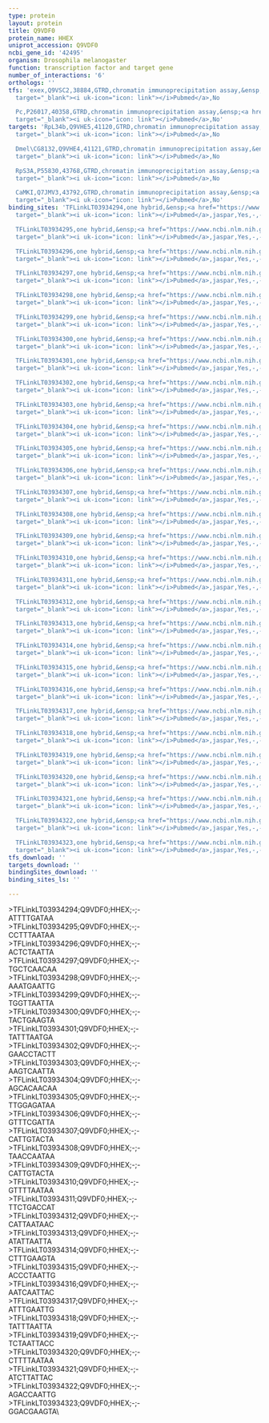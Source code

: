 ```yaml
---
type: protein
layout: protein
title: Q9VDF0
protein_name: HHEX
uniprot_accession: Q9VDF0
ncbi_gene_id: '42495'
organism: Drosophila melanogaster
function: transcription factor and target gene
number_of_interactions: '6'
orthologs: ''
tfs: 'exex,Q9VSC2,38884,GTRD,chromatin immunoprecipitation assay,&ensp;<a href="https://www.ncbi.nlm.nih.gov/pubmed/?term=27924024%5Buid%5D"
  target="_blank"><i uk-icon="icon: link"></i>Pubmed</a>,No

  Pc,P26017,40358,GTRD,chromatin immunoprecipitation assay,&ensp;<a href="https://www.ncbi.nlm.nih.gov/pubmed/?term=27924024%5Buid%5D"
  target="_blank"><i uk-icon="icon: link"></i>Pubmed</a>,No'
targets: 'RpL34b,Q9VHE5,41120,GTRD,chromatin immunoprecipitation assay,&ensp;<a href="https://www.ncbi.nlm.nih.gov/pubmed/?term=27924024%5Buid%5D"
  target="_blank"><i uk-icon="icon: link"></i>Pubmed</a>,No

  Dmel\CG8132,Q9VHE4,41121,GTRD,chromatin immunoprecipitation assay,&ensp;<a href="https://www.ncbi.nlm.nih.gov/pubmed/?term=27924024%5Buid%5D"
  target="_blank"><i uk-icon="icon: link"></i>Pubmed</a>,No

  RpS3A,P55830,43768,GTRD,chromatin immunoprecipitation assay,&ensp;<a href="https://www.ncbi.nlm.nih.gov/pubmed/?term=27924024%5Buid%5D"
  target="_blank"><i uk-icon="icon: link"></i>Pubmed</a>,No

  CaMKI,Q7JMV3,43792,GTRD,chromatin immunoprecipitation assay,&ensp;<a href="https://www.ncbi.nlm.nih.gov/pubmed/?term=27924024%5Buid%5D"
  target="_blank"><i uk-icon="icon: link"></i>Pubmed</a>,No'
binding_sites: 'TFLinkLT03934294,one hybrid,&ensp;<a href="https://www.ncbi.nlm.nih.gov/pubmed/?term=18585360%5Buid%5D"
  target="_blank"><i uk-icon="icon: link"></i>Pubmed</a>,jaspar,Yes,-,-,-,-,-

  TFLinkLT03934295,one hybrid,&ensp;<a href="https://www.ncbi.nlm.nih.gov/pubmed/?term=18585360%5Buid%5D"
  target="_blank"><i uk-icon="icon: link"></i>Pubmed</a>,jaspar,Yes,-,-,-,-,-

  TFLinkLT03934296,one hybrid,&ensp;<a href="https://www.ncbi.nlm.nih.gov/pubmed/?term=18585360%5Buid%5D"
  target="_blank"><i uk-icon="icon: link"></i>Pubmed</a>,jaspar,Yes,-,-,-,-,-

  TFLinkLT03934297,one hybrid,&ensp;<a href="https://www.ncbi.nlm.nih.gov/pubmed/?term=18585360%5Buid%5D"
  target="_blank"><i uk-icon="icon: link"></i>Pubmed</a>,jaspar,Yes,-,-,-,-,-

  TFLinkLT03934298,one hybrid,&ensp;<a href="https://www.ncbi.nlm.nih.gov/pubmed/?term=18585360%5Buid%5D"
  target="_blank"><i uk-icon="icon: link"></i>Pubmed</a>,jaspar,Yes,-,-,-,-,-

  TFLinkLT03934299,one hybrid,&ensp;<a href="https://www.ncbi.nlm.nih.gov/pubmed/?term=18585360%5Buid%5D"
  target="_blank"><i uk-icon="icon: link"></i>Pubmed</a>,jaspar,Yes,-,-,-,-,-

  TFLinkLT03934300,one hybrid,&ensp;<a href="https://www.ncbi.nlm.nih.gov/pubmed/?term=18585360%5Buid%5D"
  target="_blank"><i uk-icon="icon: link"></i>Pubmed</a>,jaspar,Yes,-,-,-,-,-

  TFLinkLT03934301,one hybrid,&ensp;<a href="https://www.ncbi.nlm.nih.gov/pubmed/?term=18585360%5Buid%5D"
  target="_blank"><i uk-icon="icon: link"></i>Pubmed</a>,jaspar,Yes,-,-,-,-,-

  TFLinkLT03934302,one hybrid,&ensp;<a href="https://www.ncbi.nlm.nih.gov/pubmed/?term=18585360%5Buid%5D"
  target="_blank"><i uk-icon="icon: link"></i>Pubmed</a>,jaspar,Yes,-,-,-,-,-

  TFLinkLT03934303,one hybrid,&ensp;<a href="https://www.ncbi.nlm.nih.gov/pubmed/?term=18585360%5Buid%5D"
  target="_blank"><i uk-icon="icon: link"></i>Pubmed</a>,jaspar,Yes,-,-,-,-,-

  TFLinkLT03934304,one hybrid,&ensp;<a href="https://www.ncbi.nlm.nih.gov/pubmed/?term=18585360%5Buid%5D"
  target="_blank"><i uk-icon="icon: link"></i>Pubmed</a>,jaspar,Yes,-,-,-,-,-

  TFLinkLT03934305,one hybrid,&ensp;<a href="https://www.ncbi.nlm.nih.gov/pubmed/?term=18585360%5Buid%5D"
  target="_blank"><i uk-icon="icon: link"></i>Pubmed</a>,jaspar,Yes,-,-,-,-,-

  TFLinkLT03934306,one hybrid,&ensp;<a href="https://www.ncbi.nlm.nih.gov/pubmed/?term=18585360%5Buid%5D"
  target="_blank"><i uk-icon="icon: link"></i>Pubmed</a>,jaspar,Yes,-,-,-,-,-

  TFLinkLT03934307,one hybrid,&ensp;<a href="https://www.ncbi.nlm.nih.gov/pubmed/?term=18585360%5Buid%5D"
  target="_blank"><i uk-icon="icon: link"></i>Pubmed</a>,jaspar,Yes,-,-,-,-,-

  TFLinkLT03934308,one hybrid,&ensp;<a href="https://www.ncbi.nlm.nih.gov/pubmed/?term=18585360%5Buid%5D"
  target="_blank"><i uk-icon="icon: link"></i>Pubmed</a>,jaspar,Yes,-,-,-,-,-

  TFLinkLT03934309,one hybrid,&ensp;<a href="https://www.ncbi.nlm.nih.gov/pubmed/?term=18585360%5Buid%5D"
  target="_blank"><i uk-icon="icon: link"></i>Pubmed</a>,jaspar,Yes,-,-,-,-,-

  TFLinkLT03934310,one hybrid,&ensp;<a href="https://www.ncbi.nlm.nih.gov/pubmed/?term=18585360%5Buid%5D"
  target="_blank"><i uk-icon="icon: link"></i>Pubmed</a>,jaspar,Yes,-,-,-,-,-

  TFLinkLT03934311,one hybrid,&ensp;<a href="https://www.ncbi.nlm.nih.gov/pubmed/?term=18585360%5Buid%5D"
  target="_blank"><i uk-icon="icon: link"></i>Pubmed</a>,jaspar,Yes,-,-,-,-,-

  TFLinkLT03934312,one hybrid,&ensp;<a href="https://www.ncbi.nlm.nih.gov/pubmed/?term=18585360%5Buid%5D"
  target="_blank"><i uk-icon="icon: link"></i>Pubmed</a>,jaspar,Yes,-,-,-,-,-

  TFLinkLT03934313,one hybrid,&ensp;<a href="https://www.ncbi.nlm.nih.gov/pubmed/?term=18585360%5Buid%5D"
  target="_blank"><i uk-icon="icon: link"></i>Pubmed</a>,jaspar,Yes,-,-,-,-,-

  TFLinkLT03934314,one hybrid,&ensp;<a href="https://www.ncbi.nlm.nih.gov/pubmed/?term=18585360%5Buid%5D"
  target="_blank"><i uk-icon="icon: link"></i>Pubmed</a>,jaspar,Yes,-,-,-,-,-

  TFLinkLT03934315,one hybrid,&ensp;<a href="https://www.ncbi.nlm.nih.gov/pubmed/?term=18585360%5Buid%5D"
  target="_blank"><i uk-icon="icon: link"></i>Pubmed</a>,jaspar,Yes,-,-,-,-,-

  TFLinkLT03934316,one hybrid,&ensp;<a href="https://www.ncbi.nlm.nih.gov/pubmed/?term=18585360%5Buid%5D"
  target="_blank"><i uk-icon="icon: link"></i>Pubmed</a>,jaspar,Yes,-,-,-,-,-

  TFLinkLT03934317,one hybrid,&ensp;<a href="https://www.ncbi.nlm.nih.gov/pubmed/?term=18585360%5Buid%5D"
  target="_blank"><i uk-icon="icon: link"></i>Pubmed</a>,jaspar,Yes,-,-,-,-,-

  TFLinkLT03934318,one hybrid,&ensp;<a href="https://www.ncbi.nlm.nih.gov/pubmed/?term=18585360%5Buid%5D"
  target="_blank"><i uk-icon="icon: link"></i>Pubmed</a>,jaspar,Yes,-,-,-,-,-

  TFLinkLT03934319,one hybrid,&ensp;<a href="https://www.ncbi.nlm.nih.gov/pubmed/?term=18585360%5Buid%5D"
  target="_blank"><i uk-icon="icon: link"></i>Pubmed</a>,jaspar,Yes,-,-,-,-,-

  TFLinkLT03934320,one hybrid,&ensp;<a href="https://www.ncbi.nlm.nih.gov/pubmed/?term=18585360%5Buid%5D"
  target="_blank"><i uk-icon="icon: link"></i>Pubmed</a>,jaspar,Yes,-,-,-,-,-

  TFLinkLT03934321,one hybrid,&ensp;<a href="https://www.ncbi.nlm.nih.gov/pubmed/?term=18585360%5Buid%5D"
  target="_blank"><i uk-icon="icon: link"></i>Pubmed</a>,jaspar,Yes,-,-,-,-,-

  TFLinkLT03934322,one hybrid,&ensp;<a href="https://www.ncbi.nlm.nih.gov/pubmed/?term=18585360%5Buid%5D"
  target="_blank"><i uk-icon="icon: link"></i>Pubmed</a>,jaspar,Yes,-,-,-,-,-

  TFLinkLT03934323,one hybrid,&ensp;<a href="https://www.ncbi.nlm.nih.gov/pubmed/?term=18585360%5Buid%5D"
  target="_blank"><i uk-icon="icon: link"></i>Pubmed</a>,jaspar,Yes,-,-,-,-,-'
tfs_download: ''
targets_download: ''
bindingSites_download: ''
binding_sites_ls: ''

---
```

\>TFLinkLT03934294;Q9VDF0;HHEX;-;-\ATTTTGATAA\\>TFLinkLT03934295;Q9VDF0;HHEX;-;-\CCTTTAATAA\\>TFLinkLT03934296;Q9VDF0;HHEX;-;-\ACTCTAATTA\\>TFLinkLT03934297;Q9VDF0;HHEX;-;-\TGCTCAACAA\\>TFLinkLT03934298;Q9VDF0;HHEX;-;-\AAATGAATTG\\>TFLinkLT03934299;Q9VDF0;HHEX;-;-\TGGTTAATTA\\>TFLinkLT03934300;Q9VDF0;HHEX;-;-\TACTGAAGTA\\>TFLinkLT03934301;Q9VDF0;HHEX;-;-\TATTTAATGA\\>TFLinkLT03934302;Q9VDF0;HHEX;-;-\GAACCTACTT\\>TFLinkLT03934303;Q9VDF0;HHEX;-;-\AAGTCAATTA\\>TFLinkLT03934304;Q9VDF0;HHEX;-;-\AGCACAACAA\\>TFLinkLT03934305;Q9VDF0;HHEX;-;-\TTGGAGATAA\\>TFLinkLT03934306;Q9VDF0;HHEX;-;-\GTTTCGATTA\\>TFLinkLT03934307;Q9VDF0;HHEX;-;-\CATTGTACTA\\>TFLinkLT03934308;Q9VDF0;HHEX;-;-\TAACCAATAA\\>TFLinkLT03934309;Q9VDF0;HHEX;-;-\CATTGTACTA\\>TFLinkLT03934310;Q9VDF0;HHEX;-;-\GTTTTAATAA\\>TFLinkLT03934311;Q9VDF0;HHEX;-;-\TTCTGACCAT\\>TFLinkLT03934312;Q9VDF0;HHEX;-;-\CATTAATAAC\\>TFLinkLT03934313;Q9VDF0;HHEX;-;-\ATATTAATTA\\>TFLinkLT03934314;Q9VDF0;HHEX;-;-\CTTTGAAGTA\\>TFLinkLT03934315;Q9VDF0;HHEX;-;-\ACCCTAATTG\\>TFLinkLT03934316;Q9VDF0;HHEX;-;-\AATCAATTAC\\>TFLinkLT03934317;Q9VDF0;HHEX;-;-\ATTTGAATTG\\>TFLinkLT03934318;Q9VDF0;HHEX;-;-\TATTTAATTA\\>TFLinkLT03934319;Q9VDF0;HHEX;-;-\TCTAATTACC\\>TFLinkLT03934320;Q9VDF0;HHEX;-;-\CTTTTAATAA\\>TFLinkLT03934321;Q9VDF0;HHEX;-;-\ATCTTATTAC\\>TFLinkLT03934322;Q9VDF0;HHEX;-;-\AGACCAATTG\\>TFLinkLT03934323;Q9VDF0;HHEX;-;-\GGACGAAGTA\